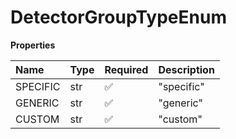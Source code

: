 # DetectorGroupTypeEnum

**Properties**

| Name     | Type | Required | Description |
| :------- | :--- | :------- | :---------- |
| SPECIFIC | str  | ✅       | "specific"  |
| GENERIC  | str  | ✅       | "generic"   |
| CUSTOM   | str  | ✅       | "custom"    |

<!-- This file was generated by liblab | https://liblab.com/ -->
